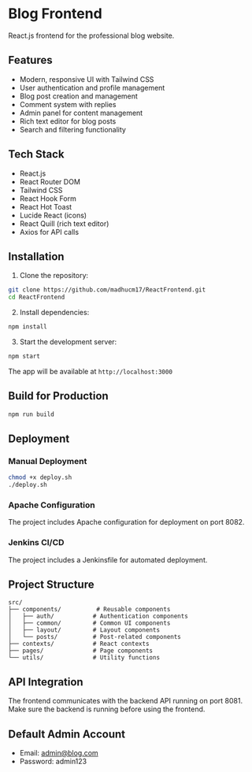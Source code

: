 # Blog Frontend

React.js frontend for the professional blog website.

## Features

- Modern, responsive UI with Tailwind CSS
- User authentication and profile management
- Blog post creation and management
- Comment system with replies
- Admin panel for content management
- Rich text editor for blog posts
- Search and filtering functionality

## Tech Stack

- React.js
- React Router DOM
- Tailwind CSS
- React Hook Form
- React Hot Toast
- Lucide React (icons)
- React Quill (rich text editor)
- Axios for API calls

## Installation

1. Clone the repository:
```bash
git clone https://github.com/madhucm17/ReactFrontend.git
cd ReactFrontend
```

2. Install dependencies:
```bash
npm install
```

3. Start the development server:
```bash
npm start
```

The app will be available at `http://localhost:3000`

## Build for Production

```bash
npm run build
```

## Deployment

### Manual Deployment
```bash
chmod +x deploy.sh
./deploy.sh
```

### Apache Configuration
The project includes Apache configuration for deployment on port 8082.

### Jenkins CI/CD
The project includes a Jenkinsfile for automated deployment.

## Project Structure

```
src/
├── components/          # Reusable components
│   ├── auth/           # Authentication components
│   ├── common/         # Common UI components
│   ├── layout/         # Layout components
│   └── posts/          # Post-related components
├── contexts/           # React contexts
├── pages/              # Page components
└── utils/              # Utility functions
```

## API Integration

The frontend communicates with the backend API running on port 8081. Make sure the backend is running before using the frontend.

## Default Admin Account

- Email: admin@blog.com
- Password: admin123
